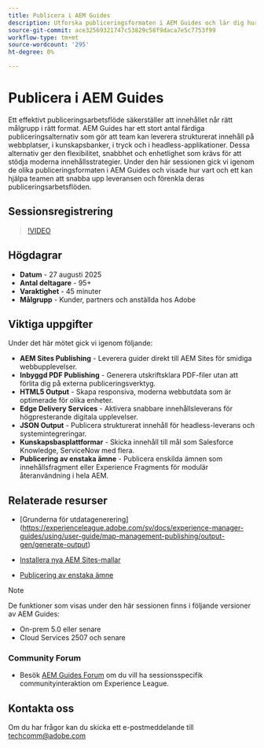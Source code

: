 ```yaml
---
title: Publicera i AEM Guides
description: Utforska publiceringsformaten i AEM Guides och lär dig hur du kan leverera innehåll i flera kanaler, som AEM Sites, PDF, HTML5, Edge Delivery Services, JSON med flera.
source-git-commit: ace32569321747c53829c58f9daca7e5c7753f99
workflow-type: tm+mt
source-wordcount: '295'
ht-degree: 0%

---
```


# Publicera i AEM Guides

Ett effektivt publiceringsarbetsflöde säkerställer att innehållet når rätt målgrupp i rätt format. AEM Guides har ett stort antal färdiga publiceringsalternativ som gör att team kan leverera strukturerat innehåll på webbplatser, i kunskapsbanker, i tryck och i headless-applikationer. Dessa alternativ ger den flexibilitet, snabbhet och enhetlighet som krävs för att stödja moderna innehållsstrategier.
Under den här sessionen gick vi igenom de olika publiceringsformaten i AEM Guides och visade hur vart och ett kan hjälpa teamen att snabba upp leveransen och förenkla deras publiceringsarbetsflöden.


## Sessionsregistrering

>[!VIDEO](https://video.tv.adobe.com/v/3472888/?quality=12&learn=on)

## Högdagrar

- **Datum** - 27 augusti 2025
- **Antal deltagare** - 95+
- **Varaktighet** - 45 minuter
- **Målgrupp** - Kunder, partners och anställda hos Adobe

## Viktiga uppgifter

Under det här mötet gick vi igenom följande:
- **AEM Sites Publishing** - Leverera guider direkt till AEM Sites för smidiga webbupplevelser.
- **Inbyggd PDF Publishing** - Generera utskriftsklara PDF-filer utan att förlita dig på externa publiceringsverktyg.
- **HTML5 Output** - Skapa responsiva, moderna webbutdata som är optimerade för olika enheter.
- **Edge Delivery Services** - Aktivera snabbare innehållsleverans för högpresterande digitala upplevelser.
- **JSON Output** - Publicera strukturerat innehåll för headless-leverans och systemintegreringar.
- **Kunskapsbasplattformar** - Skicka innehåll till mål som Salesforce Knowledge, ServiceNow med flera.
- **Publicering av enstaka ämne** - Publicera enskilda ämnen som innehållsfragment eller Experience Fragments för modulär återanvändning i hela AEM.


## Relaterade resurser

- [Grunderna för utdatagenerering] (https://experienceleague.adobe.com/sv/docs/experience-manager-guides/using/user-guide/map-management-publishing/output-gen/generate-output)

- [Installera nya AEM Sites-mallar](https://experienceleague.adobe.com/sv/docs/experience-manager-guides/using/knowledge-base/kb-articles/publishing/aem-site-templates/download-install-aem-sites-templates-cs-kb)

- [Publicering av enstaka ämne](https://experienceleague.adobe.com/en/docs/experience-manager-guides/using/user-guide/map-management-publishing/output-gen/generate-output/single-topic-publishing/publish-content-fragment.html)



>[!NOTE]
>
> De funktioner som visas under den här sessionen finns i följande versioner av AEM Guides:
> - On-prem 5.0 eller senare
> - Cloud Services 2507 och senare


### Community Forum

- Besök [AEM Guides Forum](https://experienceleaguecommunities.adobe.com/t5/experience-manager-guides/bd-p/xml-documentation-discussions) om du vill ha sessionsspecifik communityinteraktion om Experience League.


## Kontakta oss

Om du har frågor kan du skicka ett e-postmeddelande till <techcomm@adobe.com>
